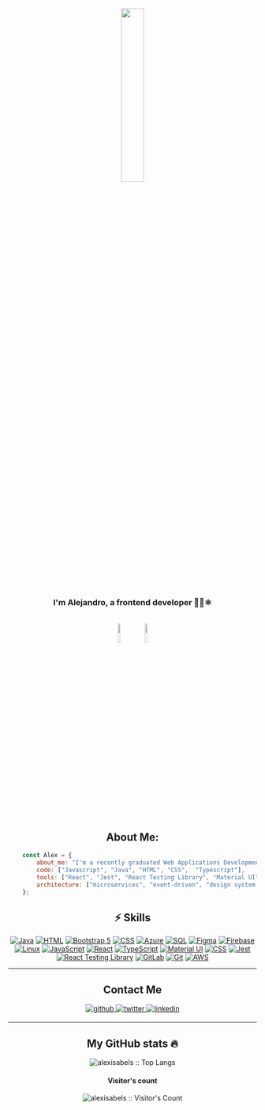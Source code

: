 # <div align="center">  <img src="https://i.pinimg.com/originals/be/b5/41/beb541eeb1ee06ba00ef55d5baa60773.gif" align="center" style="width: 30%" />
</div>
 <div align="center"> <h3>I'm Alejandro, a frontend developer 👨‍💻⚛️ </h3></div>  

<br/>  

<div align="center">
    <img sizes="" src="https://media4.giphy.com/media/eNAsjO55tPbgaor7ma/giphy.gif?cid=6c09b952lp18eyr1qdcfnht9ga91hew6kwsxm4hdkwqyj80h&ep=v1_internal_gif_by_id&rid=giphy.gif&ct=s" align="center" style="width:10%" />
    <img sizes="" src="https://media.giphy.com/media/ln7z2eWriiQAllfVcn/giphy.gif" align="center" style="width: 10%" />
</div>  
<h2 align="center">
    About Me:
</h2>

```javascript
    const Alex = {
        about_me: "I'm a recently graduated Web Applications Development student with a passion for frontend programming.",
        code: ["Javascript", "Java", "HTML", "CSS",  "Typescript"],
        tools: ["React", "Jest", "React Testing Library", "Material UI", "Bootstrap", "Figma", "Firebase", "Azure", "Oracle Cloud", "Oracle SQL", "AWS", "GitLab", "Git"],
        architecture: ["microservices", "event-driven", "design system pattern"],
    };
```
<h2 align="center">
⚡  Skills
</h2>


<div align="center">

[![Java](https://img.shields.io/badge/Java-FF5733?style=for-the-badge&logo=java&logoColor=white)](https://www.oracle.com/java/)
[![HTML](https://img.shields.io/badge/HTML5-FF6F61?style=for-the-badge&logo=html5&logoColor=white)](https://developer.mozilla.org/en-US/docs/Web/HTML)
[![Bootstrap 5](https://img.shields.io/badge/Bootstrap-7952B3?style=for-the-badge&logo=bootstrap&logoColor=white)](https://getbootstrap.com/)
[![CSS](https://img.shields.io/badge/CSS3-1E90FF?style=for-the-badge&logo=css3&logoColor=white)](https://developer.mozilla.org/en-US/docs/Web/CSS)
[![Azure](https://img.shields.io/badge/Azure-0078D4?style=for-the-badge&logo=microsoft-azure&logoColor=white)](https://azure.microsoft.com/)
[![SQL](https://img.shields.io/badge/SQL-FF6347?style=for-the-badge&logo=sql&logoColor=white)](https://www.w3schools.com/sql/)
[![Figma](https://img.shields.io/badge/Figma-F24E1E?style=for-the-badge&logo=figma&logoColor=white)](https://www.figma.com/)
[![Firebase](https://img.shields.io/badge/Firebase-FFCA28?style=for-the-badge&logo=firebase&logoColor=white)](https://www.firebase.com/)
[![Linux](https://img.shields.io/badge/Linux-FCC624?style=for-the-badge&logo=linux&logoColor=black)](https://www.linux.org/)
[![JavaScript](https://img.shields.io/badge/JavaScript-F7DF1E?style=for-the-badge&logo=javascript&logoColor=black)](https://developer.mozilla.org/en-US/docs/Web/JavaScript)
[![React](https://img.shields.io/badge/React-61DAFB?style=for-the-badge&logo=react&logoColor=black)](https://reactjs.org/)
[![TypeScript](https://img.shields.io/badge/TypeScript-3178C6?style=for-the-badge&logo=typescript&logoColor=white)](https://www.typescriptlang.org/)
[![Material UI](https://img.shields.io/badge/Material_UI-0081CB?style=for-the-badge&logo=material-ui&logoColor=white)](https://mui.com/)
[![CSS](https://img.shields.io/badge/CSS3-1572B6?style=for-the-badge&logo=css3&logoColor=white)](https://developer.mozilla.org/en-US/docs/Web/CSS)
[![Jest](https://img.shields.io/badge/Jest-C21325?style=for-the-badge&logo=jest&logoColor=white)](https://jestjs.io/)
[![React Testing Library](https://img.shields.io/badge/React_Testing_Library-20232A?style=for-the-badge&logo=testing-library&logoColor=61DAFB)](https://testing-library.com/)
[![GitLab](https://img.shields.io/badge/GitLab-FCA121?style=for-the-badge&logo=gitlab&logoColor=white)](https://gitlab.com/)
[![Git](https://img.shields.io/badge/Git-F05032?style=for-the-badge&logo=git&logoColor=white)](https://git-scm.com/)
[![AWS](https://img.shields.io/badge/AWS-232F3E?style=for-the-badge&logo=amazon-aws&logoColor=white)](https://aws.amazon.com/)
</div>

--- 

<h2 align="center">
    Contact Me
</h2>  
<div align="center">
<a href="https://github.com/alexisabels" target="_blank">
<img src=https://img.shields.io/badge/github-%2324292e.svg?&style=for-the-badge&logo=github&logoColor=white alt=github style="margin-bottom: 5px;" />
</a>
<a href="https://twitter.com/deisabels" target="_blank">
<img src=https://img.shields.io/badge/twitter-%2300acee.svg?&style=for-the-badge&logo=twitter&logoColor=white alt=twitter style="margin-bottom: 5px;" />
</a>
<a href="https://linkedin.com/in/alexisabel" target="_blank">
<img src=https://img.shields.io/badge/linkedin-%231E77B5.svg?&style=for-the-badge&logo=linkedin&logoColor=white alt=linkedin style="margin-bottom: 5px;" />
</a> 
</div>  
  

--- 


<h2 align="center">
    My GitHub stats 🔥
</h2>
<p align="center"><img src="https://github-readme-stats.vercel.app/api/top-langs/?username=alexisabels&langs_count=10&theme=tokyonight&layout=compact" alt="alexisabels :: Top Langs" />
<h4 align="center">Visitor's count</h4>
<p align="center"><img src="https://profile-counter.glitch.me/{alexisabels}/count.svg" alt="alexisabels :: Visitor's Count" /></p></p>
